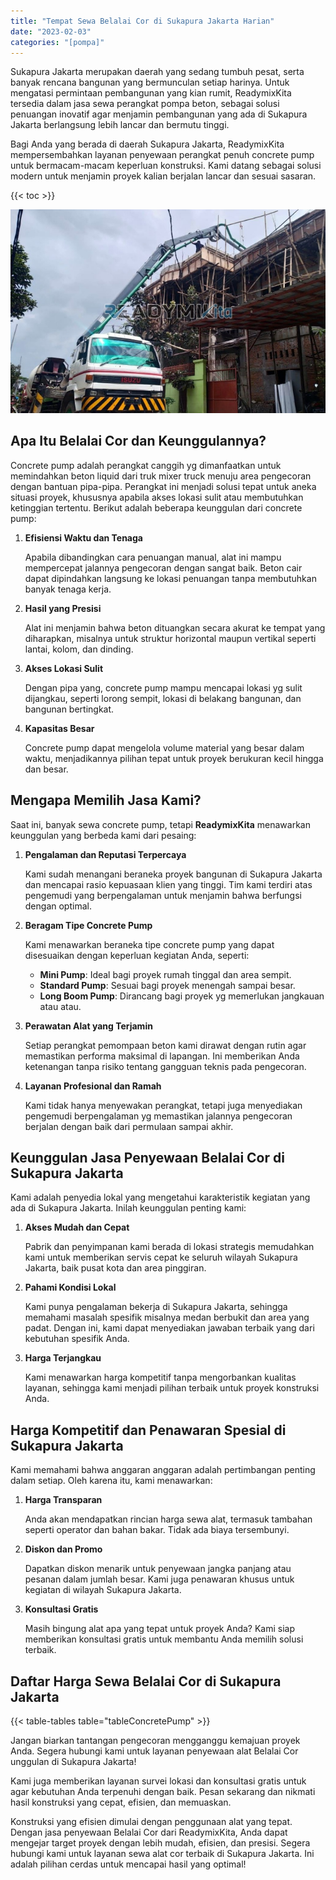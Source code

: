 ```yaml
---
title: "Tempat Sewa Belalai Cor di Sukapura Jakarta Harian"
date: "2023-02-03"
categories: "[pompa]"
---
```


Sukapura Jakarta merupakan daerah yang sedang tumbuh pesat, serta banyak rencana bangunan yang bermunculan setiap harinya. Untuk mengatasi permintaan pembangunan yang kian rumit, ReadymixKita tersedia dalam jasa sewa perangkat pompa beton, sebagai solusi penuangan inovatif agar menjamin pembangunan yang ada di Sukapura Jakarta berlangsung lebih lancar dan bermutu tinggi.

Bagi Anda yang berada di daerah Sukapura Jakarta, ReadymixKita mempersembahkan layanan penyewaan perangkat penuh concrete pump untuk bermacam-macam keperluan konstruksi. Kami datang sebagai solusi modern untuk menjamin proyek kalian berjalan lancar dan sesuai sasaran.

{{< toc >}}

![Tempat Sewa Belalai Cor di Sukapura Jakarta Harian](/images/pompa/sewa-pompa-25.jpg)

## Apa Itu Belalai Cor dan Keunggulannya?

Concrete pump adalah perangkat canggih yg dimanfaatkan untuk memindahkan beton liquid dari truk mixer truck menuju area pengecoran dengan bantuan pipa-pipa. Perangkat ini menjadi solusi tepat untuk aneka situasi proyek, khususnya apabila akses lokasi sulit atau membutuhkan ketinggian tertentu. Berikut adalah beberapa keunggulan dari concrete pump:

1. **Efisiensi Waktu dan Tenaga**

   Apabila dibandingkan cara penuangan manual, alat ini mampu mempercepat jalannya pengecoran dengan sangat baik. Beton cair dapat dipindahkan langsung ke lokasi penuangan tanpa membutuhkan banyak tenaga kerja.

2. **Hasil yang Presisi**

   Alat ini menjamin bahwa beton dituangkan secara akurat ke tempat yang diharapkan, misalnya untuk struktur horizontal maupun vertikal seperti lantai, kolom, dan dinding.

3. **Akses Lokasi Sulit**

   Dengan pipa yang, concrete pump mampu mencapai lokasi yg sulit dijangkau, seperti lorong sempit, lokasi di belakang bangunan, dan bangunan bertingkat.

4. **Kapasitas Besar**

   Concrete pump dapat mengelola volume material yang besar dalam waktu, menjadikannya pilihan tepat untuk proyek berukuran kecil hingga dan besar.

## Mengapa Memilih Jasa Kami?

Saat ini, banyak sewa concrete pump, tetapi **ReadymixKita** menawarkan keunggulan yang berbeda kami dari pesaing:

1. **Pengalaman dan Reputasi Terpercaya**

   Kami sudah menangani beraneka proyek bangunan di Sukapura Jakarta dan mencapai rasio kepuasaan klien yang tinggi. Tim kami terdiri atas pengemudi yang berpengalaman untuk menjamin bahwa berfungsi dengan optimal.

2. **Beragam Tipe Concrete Pump**

   Kami menawarkan beraneka tipe concrete pump yang dapat disesuaikan dengan keperluan kegiatan Anda, seperti:
   - **Mini Pump**: Ideal bagi proyek rumah tinggal dan area sempit.
   - **Standard Pump**: Sesuai bagi proyek menengah sampai besar.
   - **Long Boom Pump**: Dirancang bagi proyek yg memerlukan jangkauan atau atau.

3. **Perawatan Alat yang Terjamin**

   Setiap perangkat pemompaan beton kami dirawat dengan rutin agar memastikan performa maksimal di lapangan. Ini memberikan Anda ketenangan tanpa risiko tentang gangguan teknis pada pengecoran.

4. **Layanan Profesional dan Ramah**

   Kami tidak hanya menyewakan perangkat, tetapi juga menyediakan pengemudi berpengalaman yg memastikan jalannya pengecoran berjalan dengan baik dari permulaan sampai akhir.

## Keunggulan Jasa Penyewaan Belalai Cor di Sukapura Jakarta

Kami adalah penyedia lokal yang mengetahui karakteristik kegiatan yang ada di Sukapura Jakarta. Inilah keunggulan penting kami:

1. **Akses Mudah dan Cepat**

   Pabrik dan penyimpanan kami berada di lokasi strategis memudahkan kami untuk memberikan servis cepat ke seluruh wilayah Sukapura Jakarta, baik pusat kota dan area pinggiran.

2. **Pahami Kondisi Lokal**

   Kami punya pengalaman bekerja di Sukapura Jakarta, sehingga memahami masalah spesifik misalnya medan berbukit dan area yang padat. Dengan ini, kami dapat menyediakan jawaban terbaik yang dari kebutuhan spesifik Anda.

3. **Harga Terjangkau**

   Kami menawarkan harga kompetitif tanpa mengorbankan kualitas layanan, sehingga kami menjadi pilihan terbaik untuk proyek konstruksi Anda.

## Harga Kompetitif dan Penawaran Spesial di Sukapura Jakarta

Kami memahami bahwa anggaran anggaran adalah pertimbangan penting dalam setiap. Oleh karena itu, kami menawarkan:

1. **Harga Transparan**

   Anda akan mendapatkan rincian harga sewa alat, termasuk tambahan seperti operator dan bahan bakar. Tidak ada biaya tersembunyi.

2. **Diskon dan Promo**

   Dapatkan diskon menarik untuk penyewaan jangka panjang atau pesanan dalam jumlah besar. Kami juga penawaran khusus untuk kegiatan di wilayah Sukapura Jakarta.

3. **Konsultasi Gratis**

   Masih bingung alat apa yang tepat untuk proyek Anda? Kami siap memberikan konsultasi gratis untuk membantu Anda memilih solusi terbaik.

## Daftar Harga Sewa Belalai Cor di Sukapura Jakarta

{{< table-tables table="tableConcretePump" >}}

Jangan biarkan tantangan pengecoran mengganggu kemajuan proyek Anda. Segera hubungi kami untuk layanan penyewaan alat Belalai Cor unggulan di Sukapura Jakarta!

Kami juga memberikan layanan survei lokasi dan konsultasi gratis untuk agar kebutuhan Anda terpenuhi dengan baik. Pesan sekarang dan nikmati hasil konstruksi yang cepat, efisien, dan memuaskan.

Konstruksi yang efisien dimulai dengan penggunaan alat yang tepat. Dengan jasa penyewaan Belalai Cor dari ReadymixKita, Anda dapat mengejar target proyek dengan lebih mudah, efisien, dan presisi. Segera hubungi kami untuk layanan sewa alat cor terbaik di Sukapura Jakarta. Ini adalah pilihan cerdas untuk mencapai hasil yang optimal!